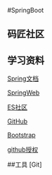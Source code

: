#SpringBoot

##  码匠社区

## 学习资料
[Spring文档](https://spring.io/guides)

[SpringWeb](https://spring.io/guides/gs/serving-web-content/)

[ES社区](https://elasticsearch.cn/explore)

[GitHub](https://github.com/T-Koath/community/tree/main/src/main/resources/static)

[Bootstrap](https://v3.bootcss.com/components/)

[github授权](https://docs.github.com/en/developers/apps)

##工具
[Git]